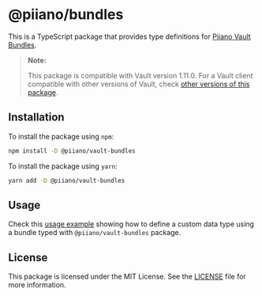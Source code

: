 # @piiano/bundles

This is a TypeScript package that provides type definitions for [Piiano Vault Bundles](https://docs.piiano.com/guides/reference/bundles).

> **Note:**
> 
> This package is compatible with Vault version 1.11.0.
> For a Vault client compatible with other versions of Vault, check [other versions of this package](https://www.npmjs.com/package/@piiano/bundles?activeTab=versions).

## Installation

To install the package using `npm`:

```bash
npm install -D @piiano/vault-bundles
```

To install the package using `yarn`:

```bash
yarn add -D @piiano/vault-bundles
```

## Usage

Check this [usage example](../../examples/custom-data-types) showing how to define a custom data type using a bundle typed with `@piiano/vault-bundles` package.

## License

This package is licensed under the MIT License.
See the [LICENSE](../../LICENSE) file for more information.
